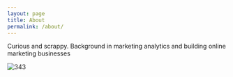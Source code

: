 ```yaml
---
layout: page
title: About
permalink: /about/
---
```


Curious and scrappy. Background in marketing analytics and building online marketing businesses

![343](/assets/343.JPG)
